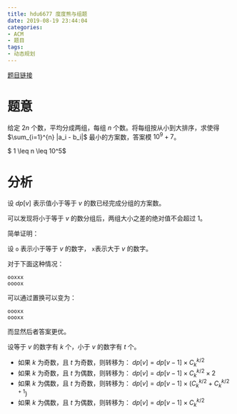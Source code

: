 ```yaml
---
title: hdu6677 度度熊与组题
date: 2019-08-19 23:44:04
categories:
- ACM
- 题目
tags:
- 动态规划
---
```


[题目链接](http://acm.hdu.edu.cn/showproblem.php?pid=6677)

# 题意

给定 $2n$ 个数，平均分成两组，每组 $n$ 个数。将每组按从小到大排序，求使得 $\sum_{i=1}^{n} |a_i - b_i|$ 最小的方案数，答案模 $10^9+7$。

$ 1 \leq n \leq 10^5$

# 分析

设 $dp[v]$  表示值小于等于 $v$ 的数已经完成分组的方案数。

可以发现将小于等于 $v$ 的数分组后，两组大小之差的绝对值不会超过 $1$。

简单证明：

设 `o` 表示小于等于 $v$ 的数字， `x`表示大于 $v$ 的数字。

对于下面这种情况：
```
ooxxx
oooox
```
可以通过置换可以变为：
```
oooxx
oooxx
```

而显然后者答案更优。

设等于 $v$ 的数字有 $k$ 个，小于 $v$ 的数字有 $t$ 个。

- 如果 $k$ 为奇数，且 $t$ 为奇数，则转移为： $dp[v] = dp[v-1] \times C_{k}^{k / 2}$
- 如果 $k$ 为奇数，且 $t$ 为偶数，则转移为： $dp[v] = dp[v-1] \times C_{k}^{k / 2} \times 2$
- 如果 $k$ 为偶数，且 $t$ 为奇数，则转移为： $dp[v] = dp[v-1] \times (C_{k}^{k / 2} + C_{k}^{k / 2 + 1})$
- 如果 $k$ 为偶数，且 $t$ 为偶数，则转移为： $dp[v] = dp[v-1] \times C_{k}^{k / 2}$
